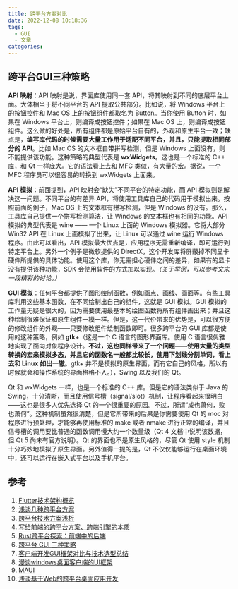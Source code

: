 ```yaml
---
title: 跨平台方案对比
date: 2022-12-08 10:18:36
tags:
  - GUI
  - 文章
categories:
---
```


## 跨平台GUI三种策略

**API 映射**：API 映射是说，界面库使用同一套  API，将其映射到不同的底层平台上面。大体相当于将不同平台的 API 提取公共部分。比如说，将 Windows 平台上的按钮控件和 Mac OS 上的按钮组件都取名为 Button。当你使用 Button 时，如果在 Windows 平台上，则编译成按钮控件；如果在 Mac OS  上，则编译成按钮组件。这么做的好处是，所有组件都是原始平台自有的，外观和原生平台一致；缺点是，**编写库代码的时候需要大量工作用于适配不同平台，并且，只能提取相同部分的 API**。比如 Mac OS 的文本框自带拼写检测，但是 Windows 上面没有，则不能提供该功能。这种策略的典型代表是  **wxWidgets**。这也是一个标准的 C++ 库，和 Qt 一样庞大。它的语法看上去和 MFC 类似，有大量的宏。据说，一个 MFC  程序员可以很容易的转换到 wxWidgets 上面来。

**API 模拟**：前面提到，API  映射会“缺失”不同平台的特定功能，而 API 模拟则是解决这一问题。不同平台的有差异  API，将使用工具库自己的代码用于模拟出来。按照前面的例子，Mac OS 上的文本框有拼写检测，但是 Windows  的没有。那么，工具库自己提供一个拼写检测算法，让 Windows 的文本框也有相同的功能。API 模拟的典型代表是 wine —— 一个  Linux 上面的 Windows 模拟器。它将大部分 Win32 API 在 Linux 上面模拟了出来，让 Linux 可以通过 wine  运行 Windows 程序。由此可以看出，API 模拟最大优点是，应用程序无需重新编译，即可运行到特定平台上。另外一个例子是微软提供的  DirectX，这个开发库将屏蔽掉不同显卡硬件所提供的具体功能。使用这个库，你无需担心硬件之间的差异，如果有的显卡没有提供该种功能，SDK  会使用软件的方式加以实现。*（关于举例，可以参考文末一段精彩的讨论。）*

**GUI 模拟**：任何平台都提供了图形绘制函数，例如画点、画线、画面等。有些工具库利用这些基本函数，在不同绘制出自己的组件，这就是 GUI 模拟。GUI  模拟的工作量无疑是很大的，因为需要使用最基本的绘图函数将所有组件画出来；并且这种绘制很难保证和原生组件一模一样。但是，这一代价带来的优势是，可以很方便的修改组件的外观——只要修改组件绘制函数即可。很多跨平台的 GUI 库都是使用的这种策略，例如 **gtk**+（这是一个 C 语言的图形界面库。使用 C  语言很优雅地实现了面向对象程序设计。**不过，这也同样带来了一个问题——使用大量的类型转换的宏来模拟多态，并且它的函数名一般都比较长，使用下划线分割单词，看上去和 Linux 如出一辙**。gtk+ 并不是模拟的原生界面，而有它自己的风格，所以有时候就会和操作系统的界面格格不入。），Swing 以及我们的  Qt。

Qt 和 wxWidgets 一样，也是一个标准的 C++ 库。但是它的语法类似于 Java 的  Swing，十分清晰，而且使用信号槽（signal/slot）机制，让程序看起来很明白——这也是很多人优先选择 Qt  的一个很重要的原因。不过，所谓“成也萧何，败也萧何”。这种机制虽然很清楚，但是它所带来的后果是你需要使用 Qt 的 moc  对程序进行预处理，才能够再使用标准的 make 或者 nmake 进行正常的编译，并且信号槽的调用要比普通的函数调用慢大约一个数量级（Qt 4  文档中说明该数据，但 Qt 5 尚未有官方说明）。Qt 的界面也不是原生风格的，尽管 Qt 使用 style  机制十分巧妙地模拟了原生界面。另外值得一提的是，Qt 不仅仅能够运行在桌面环境中，还可以运行在嵌入式平台以及手机平台。

## 参考

1. [Flutter技术架构概览](https://zhuanlan.zhihu.com/p/339247898)
2. [浅谈几种跨平台方案](https://zhuanlan.zhihu.com/p/148820818)
3. [跨平台技术方案浅析](https://juejin.cn/post/7104696657983307812)
4. [写给前端的跨平台方案、跨端引擎的本质](https://zhuanlan.zhihu.com/p/375574018)
5. [Rust跨平台探索：前端中的后端](https://juejin.cn/post/6970951874245558286)
6. [跨平台 GUI 三种策略](https://www.bookstack.cn/read/qt-study-road-2/b173882cafb6bb28.md)
7. [客户端开发GUI框架对比与技术选型总结](https://blog.csdn.net/HW140701/article/details/118003911)
8. [漫谈windows桌面客户端的UI框架](https://xylt.github.io/windows-ui/)
9. [MAUI](https://toutiao.io/posts/p077n75/preview)
10. [浅谈基于Web的跨平台桌面应用开发](https://juejin.cn/post/7154348142350041101)